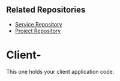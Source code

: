 ## Related Repositories
- [Service Repository](https://github.com/calvin-cs262-fall2025-teamH/Service)
- [Project Repository](https://github.com/calvin-cs262-fall2025-teamH/Project)

# Client-
This one holds your client application code.
